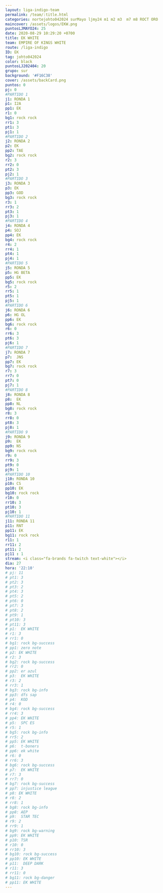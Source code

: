 ```yaml
---
layout: liga-indigo-team
permalink: /team/:title.html
categories: nortejohto042024 surMayo ljmy24 m1 m2 m3  m7 m8 ROCT ORO
maincover: /assets/logos/EKW.png
puntosLJMAYO24: 25
date: 2020-08-29 10:29:20 +0700
title: EK WHITE
team: EMPIRE OF KINGS WHITE
route: /liga-indigo
ID: EK
tag: johto042024
color: black
puntosLJ202404: 20
grupo: sur
background: '#F16C38'
cover: /assets/backCard.png
puntos: 0  
pj: 0
#PARTIDO 1
j1: RONDA 1
p1: I2A
pp1: EK
r1: 0
bg1: rock rock
rr1: 3 
pt1: 3
pj1: 1
#PARTIDO 2
j2: RONDA 2
p2: EK
pp2: TAE
bg2: rock rock
r2: 3
rr2: 0
pt2: 3
pj2: 1
#PARTIDO 3
j3: RONDA 3
p3: EK
pp3: GOD
bg3: rock rock
r3: 1
rr3: 2
pt3: 1
pj3: 1
#PARTIDO 4
j4: RONDA 4
p4: SOJ
pp4: EK
bg4: rock rock
r4: 2
rr4: 1
pt4: 1
pj4: 1
#PARTIDO 5
j5: RONDA 5
p5: HG BETA
pp5: EK
bg5: rock rock
r5: 2
rr5: 1
pt5: 1
pj5: 1 
#PARTIDO 6
j6: RONDA 6
p6: HG OL
pp6: EK
bg6: rock rock
r6: 0
rr6: 3
pt6: 3
pj6: 1 
#PARTIDO 7
j7: RONDA 7
p7:  JNS
pp7: EK
bg7: rock rock
r7: 3
rr7: 0
pt7: 0
pj7: 1
#PARTIDO 8
j8: RONDA 8
p8:  EK
pp8: NL
bg8: rock rock
r8: 3
rr8: 0
pt8: 3
pj8: 1 
#PARTIDO 9
j9: RONDA 9
p9:  EK
pp9: NS
bg9: rock rock
r9: 0
rr9: 3
pt9: 0
pj9: 1
#PARTIDO 10
j10: RONDA 10
p10: CS
pp10: EK
bg10: rock rock
r10: 0
rr10: 3
pt10: 3
pj10: 1 
#PARTIDO 11
j11: RONDA 11
p11: RNT
pp11: EK
bg11: rock rock
r11: 1
rr11: 2
pt11: 2
pj11 : 1 
stream: <i class="fa-brands fa-twitch text-white"></i>
dia: 27
hora: '22:10'
# pj: 11
# pt1: 3
# pt2: 3
# pt3: 2
# pt4: 3
# pt5: 2
# pt6: 0
# pt7: 3
# pt8: 2
# pt9: 1
# pt10: 3
# pt11: 3
# p1:  EK WHITE
# r1: 3
# rr1: 0 
# bg1: rock bg-success
# pp1: zero note
# p2: EK WHITE
# r2: 3
# bg2: rock bg-success
# rr2: 0
# pp2: er azul
# p3:  EK WHITE
# r3: 2
# rr3: 1
# bg3: rock bg-info
# pp3: dfs sap
# p4:  KOD
# r4: 0
# bg4: rock bg-success
# rr4: 3
# pp4: EK WHITE
# p5:  SPC ES
# r5: 1
# bg5: rock bg-info
# rr5: 2
# pp5: EK WHITE
# p6:  t-boners
# pp6: ek white
# r6: 0
# rr6: 3
# bg6: rock bg-success
# p7:  EK WHITE
# r7: 3
# rr7: 0
# bg7: rock bg-success
# pp7: injustice league
# p8: EK WHITE
# r8: 2
# rr8: 1
# bg8: rock bg-info
# pp8: AEP
# p9:  STAR TEC
# r9: 2
# rr9: 1
# bg9: rock bg-warning
# pp9: EK WHITE
# p10: TSR
# r10: 0
# rr10: 3
# bg10: rock bg-success
# pp10: EK WHITE
# p11:  DEEP DARK
# r11: 3
# rr11: 0
# bg11: rock bg-danger
# pp11: EK WHITE
---
```




